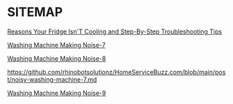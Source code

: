 <h1>SITEMAP</h1>

<a href="https://github.com/rhinobotsolutionz/HomeServiceBuzz.com/blob/e8e6291e1b970fd78652629fc6c2218aa14358f6/post/Reasons_Your_Fridge_IsnT_Cooling_and_StepByStep_Troubleshooting_Tips.txt">Reasons Your Fridge Isn'T Cooling and Step-By-Step Troubleshooting Tips</a>

<a href="https://github.com/rhinobotsolutionz/HomeServiceBuzz.com/blob/4f55e64823fb8d1c940053dced0e62b048aa761f/post/noisy-washing-machine-7.md">Washing Machine Making Noise-7</a>

[Washing Machine Making Noise-8](https://github.com/rhinobotsolutionz/HomeServiceBuzz.com/blob/4f55e64823fb8d1c940053dced0e62b048aa761f/post/noisy-washing-machine-7.md)

https://github.com/rhinobotsolutionz/HomeServiceBuzz.com/blob/main/post/noisy-washing-machine-7.md

[Washing Machine Making Noise-9](https://github.com/rhinobotsolutionz/HomeServiceBuzz.com/blob/main/post/noisy-washing-machine-7.md)
